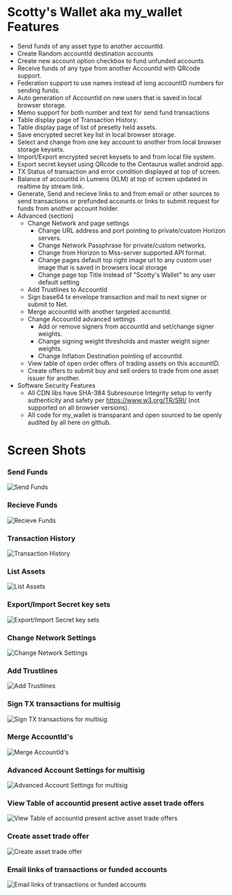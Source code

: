 # Scotty's Wallet aka my_wallet Features

* Send funds of any asset type to another accountId.
* Create Random accountId destination accounts 
* Create new account option checkbox to fund unfunded accounts
* Receive funds of any type from another AccountId with QRcode support.
* Federation support to use names instead of long accountID numbers for sending funds.
* Auto generation of AccountId on new users that is saved in local browser storage.
* Memo support for both number and text for send fund transactions
* Table display page of Transaction History.
* Table display page of list of presetly held assets.
* Save encrypted secret key list in local browser storage.
* Select and change from one key account to another from local browser storage keysets.
* Import/Export encrypted secret keysets to and from local file system.
* Export secret keyset using QRcode to the Centaurus wallet android app.
* TX Status of transaction and error condition displayed at top of screen. 
* Balance of accountId in Lumens (XLM) at top of screen updated in realtime by stream link.
* Generate, Send and recieve links to and from email or other sources to send transactions or prefunded accounts or links to submit request for funds from another account holder.
* Advanced (section)
  * Change Network and page settings 
     * Change URL address and port pointing to private/custom Horizon servers.
     * Change Network Passphrase for private/custom networks. 
     * Change from Horizon to Mss-server supported API format.
     * Change pages default top right image url to any custom user image that is saved in browsers local storage
     * Change page top Title instead of "Scotty's Wallet" to any user default setting
  * Add Trustlines to AccountId
  * Sign base64 tx envelope transaction and mail to next signer or submit to Net.
  * Merge accountId with another targeted accountId.
  * Change AccountId advanced settings
     * Add or remove signers from accountId and set/change signer weights.
     * Change signing weight thresholds and master weight signer weights.
     * Change Inflation Destination pointing of accountId.
  * View table of open order offers of trading assets on this accountID.
  * Create offers to submit buy and sell orders to trade from one asset issuer for another.
* Software Security Features
  * All CDN libs have SHA-384 Subresource Integrity setup to verify authenticity and safety per https://www.w3.org/TR/SRI/ (not supported on all browser versions).
  * All code for my_wallet is transparant and open sourced to be openly audited by all here on github.


# Screen Shots

### Send Funds
![Send Funds](https://sacarlson.github.io/my_wallet/screenshots/Screenshot.png)

### Recieve Funds
![Recieve Funds](https://sacarlson.github.io/my_wallet/screenshots/Screenshot1.png)

### Transaction History
![Transaction History](https://sacarlson.github.io/my_wallet/screenshots/Screenshot2.png)

### List Assets
![List Assets](https://sacarlson.github.io/my_wallet/screenshots/Screenshot3.png)

### Export/Import Secret key sets
![Export/Import Secret key sets](https://sacarlson.github.io/my_wallet/screenshots/Screenshot5.png)

### Change Network Settings
![Change Network Settings](https://sacarlson.github.io/my_wallet/screenshots/Screenshot6.png)

### Add Trustlines
![Add Trustlines](https://sacarlson.github.io/my_wallet/screenshots/Screenshot7.png)

### Sign TX transactions for multisig
![Sign TX transactions for multisig](https://sacarlson.github.io/my_wallet/screenshots/Screenshot8.png)

### Merge AccountId's 
![Merge AccountId's ](https://sacarlson.github.io/my_wallet/screenshots/Screenshot9.png)

### Advanced Account Settings for multisig
![Advanced Account Settings for multisig](https://sacarlson.github.io/my_wallet/screenshots/Screenshot10.png)

### View Table of accountid present active asset trade offers
![View Table of accountid present active asset trade offers](https://sacarlson.github.io/my_wallet/screenshots/Screenshot11.png)

### Create asset trade offer
![Create asset trade offer](https://sacarlson.github.io/my_wallet/screenshots/Screenshot12.png)

### Email links of transactions or funded accounts
![Email links of transactions or funded accounts](https://sacarlson.github.io/my_wallet/screenshots/Screenshot13.png)

